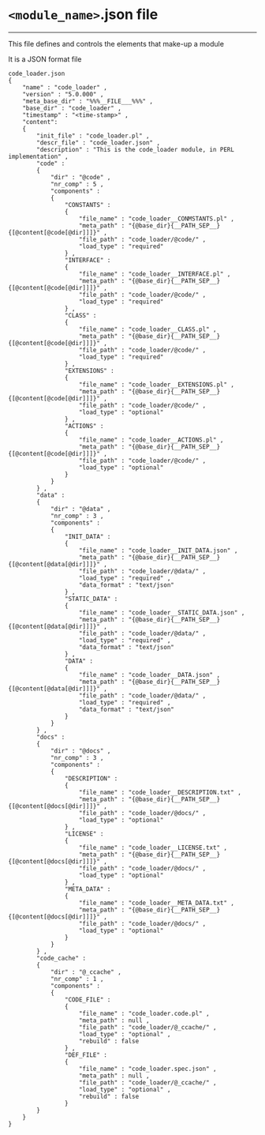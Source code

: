 # `<module_name>`.json file
---
This file defines and controls the elements that make-up a module

It is a JSON format file

    code_loader.json
    {
        "name" : "code_loader" ,
        "version" : "5.0.000" ,
        "meta_base_dir" : "%%%__FILE___%%%" ,
        "base_dir" : "code_loader" ,
        "timestamp" : "<time-stamp>" ,
        "content":
        {
            "init_file" : "code_loader.pl" ,
            "descr_file" : "code_loader.json" ,
            "description" : "This is the code_loader module, in PERL implementation" ,
            "code" :
            {
                "dir" : "@code" ,
                "nr_comp" : 5 ,
                "components" :
                {
                    "CONSTANTS" :
                    {
                        "file_name" : "code_loader__CONMSTANTS.pl" ,
                        "meta_path" : "{@base_dir}{__PATH_SEP__}{[@content[@code[@dir]]]}" ,
                        "file_path" : "code_loader/@code/" ,
                        "load_type" : "required"
                    } ,
                    "INTERFACE" :
                    {
                        "file_name" : "code_loader__INTERFACE.pl" ,
                        "meta_path" : "{@base_dir}{__PATH_SEP__}{[@content[@code[@dir]]]}" ,
                        "file_path" : "code_loader/@code/" ,
                        "load_type" : "required"
                    } ,
                    "CLASS" :
                    {
                        "file_name" : "code_loader__CLASS.pl" ,
                        "meta_path" : "{@base_dir}{__PATH_SEP__}{[@content[@code[@dir]]]}" ,
                        "file_path" : "code_loader/@code/" ,
                        "load_type" : "required"
                    } ,
                    "EXTENSIONS" :
                    {
                        "file_name" : "code_loader__EXTENSIONS.pl" ,
                        "meta_path" : "{@base_dir}{__PATH_SEP__}{[@content[@code[@dir]]]}" ,
                        "file_path" : "code_loader/@code/" ,
                        "load_type" : "optional"
                    } ,
                    "ACTIONS" :
                    {
                        "file_name" : "code_loader__ACTIONS.pl" ,
                        "meta_path" : "{@base_dir}{__PATH_SEP__}{[@content[@code[@dir]]]}" ,
                        "file_path" : "code_loader/@code/" ,
                        "load_type" : "optional"
                    }
                }
            } ,
            "data" :
            {
                "dir" : "@data" ,
                "nr_comp" : 3 ,
                "components" :
                {
                    "INIT_DATA" :
                    {
                        "file_name" : "code_loader__INIT_DATA.json" ,
                        "meta_path" : "{@base_dir}{__PATH_SEP__}{[@content[@data[@dir]]]}" ,
                        "file_path" : "code_loader/@data/" ,
                        "load_type" : "required" ,
                        "data_format" : "text/json"
                    } ,
                    "STATIC_DATA" :
                    {
                        "file_name" : "code_loader__STATIC_DATA.json" ,
                        "meta_path" : "{@base_dir}{__PATH_SEP__}{[@content[@data[@dir]]]}" ,
                        "file_path" : "code_loader/@data/" ,
                        "load_type" : "required" ,
                        "data_format" : "text/json"
                    } ,
                    "DATA" :
                    {
                        "file_name" : "code_loader__DATA.json" ,
                        "meta_path" : "{@base_dir}{__PATH_SEP__}{[@content[@data[@dir]]]}" ,
                        "file_path" : "code_loader/@data/" ,
                        "load_type" : "required" ,
                        "data_format" : "text/json"
                    }
                }
            } ,
            "docs" :
            {
                "dir" : "@docs" ,
                "nr_comp" : 3 ,
                "components" :
                {
                    "DESCRIPTION" :
                    {
                        "file_name" : "code_loader__DESCRIPTION.txt" ,
                        "meta_path" : "{@base_dir}{__PATH_SEP__}{[@content[@docs[@dir]]]}" ,
                        "file_path" : "code_loader/@docs/" ,
                        "load_type" : "optional"
                    } ,
                    "LICENSE" :
                    {
                        "file_name" : "code_loader__LICENSE.txt" ,
                        "meta_path" : "{@base_dir}{__PATH_SEP__}{[@content[@docs[@dir]]]}" ,
                        "file_path" : "code_loader/@docs/" ,
                        "load_type" : "optional"
                    } ,
                    "META_DATA" :
                    {
                        "file_name" : "code_loader__META_DATA.txt" ,
                        "meta_path" : "{@base_dir}{__PATH_SEP__}{[@content[@docs[@dir]]]}" ,
                        "file_path" : "code_loader/@docs/" ,
                        "load_type" : "optional"
                    }
                }    
            } ,
            "code_cache" :
            {
                "dir" : "@_ccache" ,
                "nr_comp" : 1 ,
                "components" :
                {
                    "CODE_FILE" :
                    {
                        "file_name" : "code_loader.code.pl" ,
                        "meta_path" : null ,
                        "file_path" : "code_loader/@_ccache/" ,
                        "load_type" : "optional" ,
                        "rebuild" : false
                    } ,
                    "DEF_FILE" :
                    {
                        "file_name" : "code_loader.spec.json" ,
                        "meta_path" : null ,
                        "file_path" : "code_loader/@_ccache/" ,
                        "load_type" : "optional" ,
                        "rebuild" : false
                    }
            }
        }
    }
